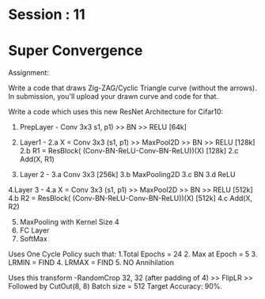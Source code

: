 # Session : 11                  

# Super Convergence

Assignment:

Write a code that draws Zig-ZAG/Cyclic Triangle curve (without the arrows). In submission, you'll upload your drawn curve and code for that.


Write a code which uses this new ResNet Architecture for Cifar10:

1. PrepLayer - Conv 3x3 s1, p1) >> BN >> RELU [64k]

2. Layer1 -
   2.a X = Conv 3x3 (s1, p1) >> MaxPool2D >> BN >> RELU [128k]
   2.b R1 = ResBlock( (Conv-BN-ReLU-Conv-BN-ReLU))(X) [128k] 
   2.c Add(X, R1)

3. Layer 2 -
   3.a Conv 3x3 [256k]
   3.b MaxPooling2D
   3.c BN
   3.d ReLU
 
4.Layer 3 -
    4.a X = Conv 3x3 (s1, p1) >> MaxPool2D >> BN >> RELU [512k]
    4.b R2 = ResBlock( (Conv-BN-ReLU-Conv-BN-ReLU))(X) [512k]
    4.c Add(X, R2)
    
5. MaxPooling with Kernel Size 4
6. FC Layer 
7. SoftMax

Uses One Cycle Policy such that:
  1.Total Epochs = 24
  2. Max at Epoch = 5
  3. LRMIN = FIND
  4. LRMAX = FIND
  5. NO Annihilation
 
 Uses this transform -RandomCrop 32, 32 (after padding of 4) >> FlipLR >> Followed by CutOut(8, 8)
 Batch size = 512
 Target Accuracy: 90%.
